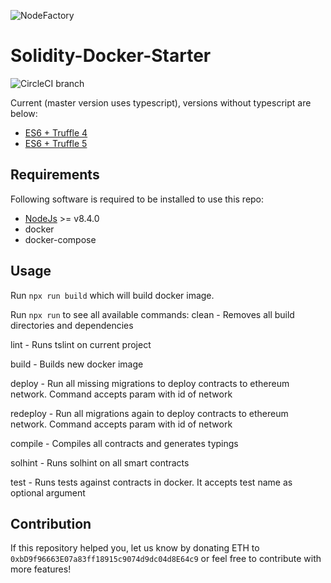 ![NodeFactory](banner.png)

# Solidity-Docker-Starter
![CircleCI branch](https://img.shields.io/circleci/project/github/NodeFactoryIo/solidity-docker-starter/master.svg)

Current (master version uses typescript), versions without typescript are below:

* [ES6 + Truffle 4](https://github.com/NodeFactoryIo/solidity-docker-starter/tree/ES6-truffle4)
* [ES6 + Truffle 5](https://github.com/NodeFactoryIo/solidity-docker-starter/tree/ES6-truffle5)

## Requirements

Following software is required to be installed to use this repo:
 * [NodeJs](https://nodejs.org/en/) >= v8.4.0
 * docker
 * docker-compose

## Usage

Run `npx run build` which will
build docker image.

Run `npx run` to see all available commands:
clean                           - Removes all build directories and dependencies

lint                            - Runs tslint on current project

build                           - Builds new docker image

deploy                          - Run all missing migrations to deploy contracts to ethereum network. Command accepts param with id of network

redeploy                        - Run all migrations again to deploy contracts to ethereum network. Command accepts param with id of network

compile                         - Compiles all contracts and generates typings

solhint                         - Runs solhint on all smart contracts

test                            - Runs tests against contracts in docker. It accepts test name as optional argument


## Contribution

If this repository helped you, let us know by donating ETH to `0xbD9f96663E07a83ff18915c9074d9dc04d8E64c9` or feel free to contribute with more features!
